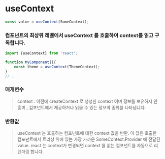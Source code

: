 # **useContext**

```javascript
const value = useContext(SomeContext);
```

### **컴포넌트의 최상위 레벨에서 useContext 를 호출하여 context를 읽고 구독합니다.**

```javascript
import {useContext} from 'react';

function MyComponent(){
    const theme = useContext(ThemeContext);
}
// ... 
```

### 매개변수
> context : 이전에 createContext 로 생성한 context 이며 정보를 보유하지 안흥며 , 컴포넌트에서 제공하거나 읽을 수 있는 정보의 종류를 나타냅니다. 

### 반환값

> useContext 는 호출하는 컴포넌트에 대한 context 값을 반환. 이 값은 호출한 컴포넌트에서 트리상 위에 있는 가장 가까운 SomeContext.Provider 에 전달된 value. react 는 context가 변경되면 context 를 읽는 컴포넌트를 자동으로 리렌더링 합니다.

